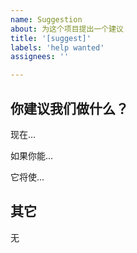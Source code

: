 ```yaml
---
name: Suggestion
about: 为这个项目提出一个建议
title: '[suggest]'
labels: 'help wanted'
assignees: ''

---
```


## 你建议我们做什么？

<!--对你想要发生的事情的清晰而简洁的描述-->
现在...

如果你能...

它将使...

## 其它

无